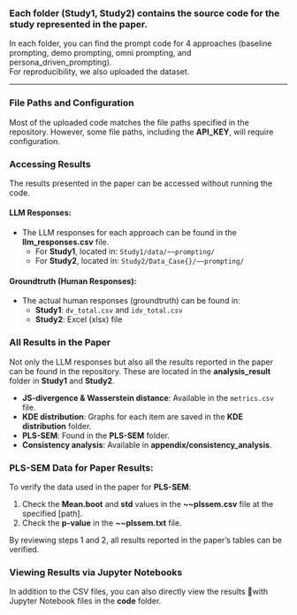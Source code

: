 ### Each folder (Study1, Study2) contains the source code for the study represented in the paper.

In each folder, you can find the prompt code for 4 approaches (baseline prompting, demo prompting, omni prompting, and persona_driven_prompting).  
For reproducibility, we also uploaded the dataset.

---

### File Paths and Configuration

Most of the uploaded code matches the file paths specified in the repository. However, some file paths, including the **API_KEY**, will require configuration.

### Accessing Results

The results presented in the paper can be accessed without running the code.

#### LLM Responses:
- The LLM responses for each approach can be found in the **llm_responses.csv** file.
  - For **Study1**, located in: `Study1/data/~~prompting/`
  - For **Study2**, located in: `Study2/Data_Case{}/~~prompting/`

#### Groundtruth (Human Responses):
- The actual human responses (groundtruth) can be found in:
  - **Study1**: `dv_total.csv` and `idv_total.csv`
  - **Study2**: Excel (xlsx) file

### All Results in the Paper
Not only the LLM responses but also all the results reported in the paper can be found in the repository. These are located in the **analysis_result** folder in **Study1** and **Study2**.

- **JS-divergence & Wasserstein distance**: Available in the `metrics.csv` file.
- **KDE distribution**: Graphs for each item are saved in the **KDE distribution** folder.
- **PLS-SEM**: Found in the **PLS-SEM** folder.
- **Consistency analysis**: Available in **appendix/consistency_analysis**.

### PLS-SEM Data for Paper Results:
To verify the data used in the paper for **PLS-SEM**:
1. Check the **Mean.boot** and **std** values in the **~~plssem.csv** file at the specified [path].
2. Check the **p-value** in the **~~plssem.txt** file.

By reviewing steps 1 and 2, all results reported in the paper’s tables can be verified.

### Viewing Results via Jupyter Notebooks

In addition to the CSV files, you can also directly view the results with Jupyter Notebook files in the **code** folder.  
